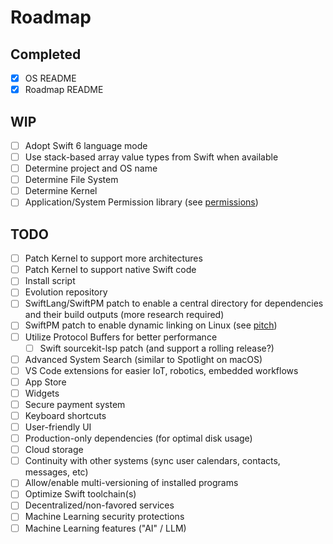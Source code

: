 # Roadmap

## Completed

- [x] OS README
- [x] Roadmap README

## WIP

- [ ] Adopt Swift 6 language mode
- [ ] Use stack-based array value types from Swift when available
- [ ] Determine project and OS name
- [ ] Determine File System
- [ ] Determine Kernel
- [ ] Application/System Permission library (see [permissions](https://github.com/schwiftyos/schwifty-permissions))

## TODO

- [ ] Patch Kernel to support more architectures
- [ ] Patch Kernel to support native Swift code
- [ ] Install script
- [ ] Evolution repository
- [ ] SwiftLang/SwiftPM patch to enable a central directory for dependencies and their build outputs (more research required)
- [ ] SwiftPM patch to enable dynamic linking on Linux (see [pitch](https://forums.swift.org/t/77605))
- [ ] Utilize Protocol Buffers for better performance
  - [ ] Swift sourcekit-lsp patch (and support a rolling release?)
- [ ] Advanced System Search (similar to Spotlight on macOS)
- [ ] VS Code extensions for easier IoT, robotics, embedded workflows
- [ ] App Store
- [ ] Widgets
- [ ] Secure payment system
- [ ] Keyboard shortcuts
- [ ] User-friendly UI
- [ ] Production-only dependencies (for optimal disk usage)
- [ ] Cloud storage
- [ ] Continuity with other systems (sync user calendars, contacts, messages, etc)
- [ ] Allow/enable multi-versioning of installed programs
- [ ] Optimize Swift toolchain(s)
- [ ] Decentralized/non-favored services
- [ ] Machine Learning security protections
- [ ] Machine Learning features ("AI" / LLM)
